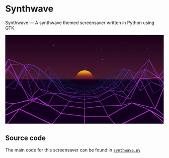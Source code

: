 # Synthwave

Synthwave — A synthwave themed screensaver written in Python using GTK

![](../images/synthwave.png)

## Source code

The main code for this screensaver can be found in [`synthwave.py`](../src/synthwave.py)
